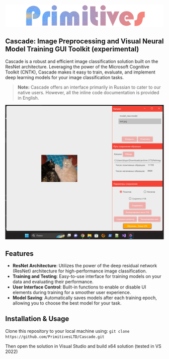 <p align="center">
  <img src="https://github.com/PrimitivesLTD/DogeAI-Demo/blob/main/logo.png" alt="Primitives logo">
</p>

## Cascade: Image Preprocessing and Visual Neural Model Training GUI Toolkit (experimental)

Cascade is a robust and efficient image classification solution built on the ResNet architecture. Leveraging the power of the Microsoft Cognitive Toolkit (CNTK), Cascade makes it easy to train, evaluate, and implement deep learning models for your image classification tasks.
> **Note:** Cascade offers an interface primarily in Russian to cater to our native users. However, all the inline code documentation is provided in English.

<p align="center">
  <img src="https://github.com/PrimitivesLTD/Cascade/blob/main/Screenshot.png?raw=true" alt="Cascade app screenshot">
</p>

## Features

- **ResNet Architecture**: Utilizes the power of the deep residual network (ResNet) architecture for high-performance image classification.
- **Training and Testing**: Easy-to-use interface for training models on your data and evaluating their performance.
- **User Interface Control**: Built-in functions to enable or disable UI elements during training for a smoother user experience.
- **Model Saving**: Automatically saves models after each training epoch, allowing you to choose the best model for your task.

## Installation & Usage

Clone this repository to your local machine using:
`git clone https://github.com/PrimitivesLTD/Cascade.git`

Then open the solution in Visual Studio and build x64 solution (tested in VS 2022)
